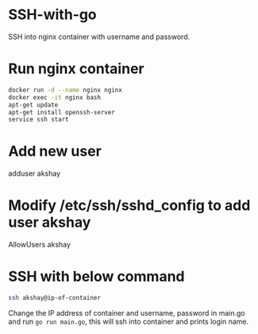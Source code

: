 # SSH-with-go
SSH into nginx container with username and password.

# Run nginx container
```sh
docker run -d --name nginx nginx 
docker exec -it nginx bash
apt-get update
apt-get install openssh-server
service ssh start
```

# Add new user 
adduser akshay

# Modify /etc/ssh/sshd_config to add user akshay
AllowUsers akshay

# SSH with below command

```sh
ssh akshay@ip-of-container
```

Change the IP address of container and username, password in main.go and run ```go run main.go```, this will ssh into container and prints login name.